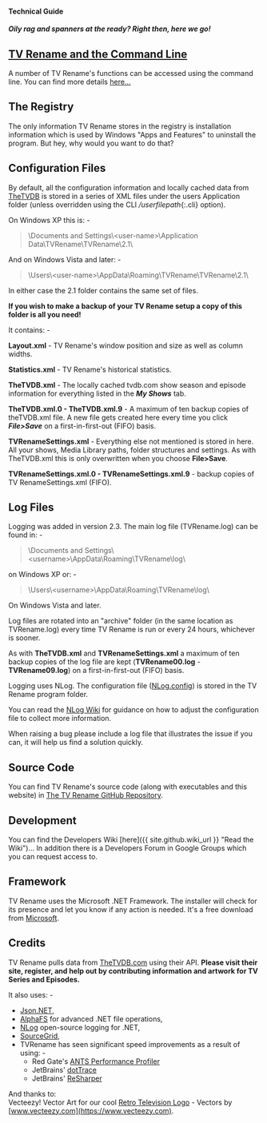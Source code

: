 #### Technical Guide
***Oily rag and spanners at the ready? Right then, here we go!***

## [TV Rename and the Command&nbsp;Line](cmd-line "Read about Command Line functionality")
A number of TV Rename's functions can be accessed using the command line. You can find more details [here...](cmd-line "Read about Command Line functionality")

## The Registry
The only information TV Rename stores in the registry is installation information which is used by Windows "Apps and Features" to uninstall the program. But hey, why would you want to do that?

## Configuration Files
By default, all the configuration information and locally cached data from [TheTVDB](http://thetvdb.com "Visit TheTVDB.com") is stored in a series of XML files under the users Application folder (unless overridden using the CLI */userfilepath*{:.cli} option).

On Windows XP this is: -

> \\Documents and Settings\\\<user-name\>\\Application Data\\TVRename\\TVRename\\2.1\\

And on Windows Vista and later: -

> \\Users\\\<user-name\>\\AppData\\Roaming\\TVRename\\TVRename\\2.1\\

In either case the 2.1 folder contains the same set of files.

**If you wish to make a backup of your TV Rename setup a copy of this folder is all you need!**

It contains: -

**Layout.xml** - TV Rename's window position and size as well as column widths.

**Statistics.xml** - TV Rename's historical statistics.

**TheTVDB.xml** - The locally cached tvdb.com show season and episode information for everything listed in the ***My Shows*** tab.

**TheTVDB.xml.0 - TheTVDB.xml.9** - A maximum of ten backup copies of theTVDB.xml file. A new file gets created here every time you click ***File>Save*** on a first-in-first-out (FIFO) basis.

**TVRenameSettings.xml** - Everything else not mentioned is stored in here. All your shows, Media Library paths, folder structures and settings. As with TheTVDB.xml this is only overwritten when you choose **File>Save**.

**TVRenameSettings.xml.0 - TVRenameSettings.xml.9** - backup copies of TV RenameSettings.xml (FIFO).

## Log Files
Logging was added in version 2.3. The main log file (TVRename.log) can be found in: -
> \\Documents and Settings\\\<username\>\\AppData\\Roaming\\TVRename\\log\\

on Windows XP or: -

> \\Users\\\<username\>\\AppData\\Roaming\\TVRename\\log\\

On Windows Vista and later.

Log files are rotated into an "archive" folder (in the same location as TVRename.log) every time TV Rename is run or every 24 hours, whichever is sooner.

As with **TheTVDB.xml** and **TVRenameSettings.xml** a maximum of ten backup copies of the log file are kept (**TVRename00.log** - **TVRename09.log**) on a first-in-first-out (FIFO) basis.

Logging uses NLog. The configuration file ([NLog.config](https://github.com/TV-Rename/tvrename/blob/master/TVRename%23/NLog.config "Look at NLog.config in the TV-Rename Repo")) is stored in the TV Rename program folder.

You can read the [NLog Wiki](https://github.com/nlog/NLog/wiki/Configuration-file "Visit the NLog Wiki") for guidance on how to adjust the configuration file to collect more information.

When raising a bug please include a log file that illustrates the issue if you can, it will help us find a solution quickly.

## Source Code
You can find TV Rename's source code (along with executables and this website) in [The TV Rename GitHub Repository](https://github.com/TV-Rename/tvrename "Visit The repository").

## Development
You can find the Developers Wiki [here]({{ site.github.wiki_url }} "Read the Wiki")...
In addition there is a Developers Forum in Google Groups which you can request access to. 


## Framework
TV Rename uses the Microsoft .NET Framework. The installer will check for its presence and let you know if any action is needed. It's a free download from [Microsoft](https://www.microsoft.com/net/download/windows "Get .NET").

## Credits
TV Rename pulls data from [TheTVDB.com](http://thetvdb.com/ "Visit TheTVDB.com") using their API. **Please visit their site, register, and help out by contributing information and artwork for TV Series and Episodes.**

It also uses: -
* [Json.NET](https://www.newtonsoft.com/json),
* [AlphaFS](http://alphafs.alphaleonis.com/) for advanced .NET file operations,
* [NLog](http://nlog-project.org/) open-source logging for .NET,
* [SourceGrid](https://sourcegrid.codeplex.com/),
* TVRename has seen significant speed improvements as a result of using: -
  * Red Gate's [ANTS Performance Profiler](https://www.red-gate.com/products/dotnet-development/ants-performance-profiler/ "Visit ANTS Performance Profiler pages")
  * JetBrains' [dotTrace](https://www.jetbrains.com/profiler  "Visit the Jetbrains Profiler pages")
  * JetBrains' [ReSharper](https://www.jetbrains.com/resharper "Visit the Jetbrains Resharper pages")

And thanks to:<br />
Vecteezy! Vector Art for our cool [Retro Television Logo](https://www.vecteezy.com/vector-art/73089-retro-television) - Vectors by [www.vecteezy.com](https://www.vecteezy.com).
